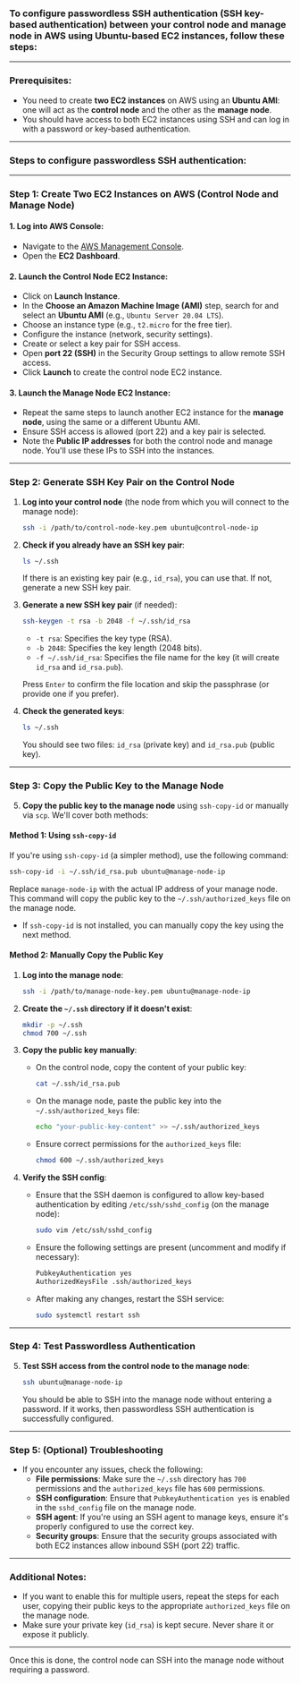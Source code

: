 ### To configure passwordless SSH authentication (SSH key-based authentication) between your control node and manage node in AWS using **Ubuntu-based EC2 instances**, follow these steps:

---

### Prerequisites:
- You need to create **two EC2 instances** on AWS using an **Ubuntu AMI**: one will act as the **control node** and the other as the **manage node**.
- You should have access to both EC2 instances using SSH and can log in with a password or key-based authentication.

---

### Steps to configure passwordless SSH authentication:

---

### **Step 1: Create Two EC2 Instances on AWS (Control Node and Manage Node)**

#### 1. **Log into AWS Console**:
   - Navigate to the [AWS Management Console](https://aws.amazon.com/console/).
   - Open the **EC2 Dashboard**.

#### 2. **Launch the Control Node EC2 Instance**:
   - Click on **Launch Instance**.
   - In the **Choose an Amazon Machine Image (AMI)** step, search for and select an **Ubuntu AMI** (e.g., `Ubuntu Server 20.04 LTS`).
   - Choose an instance type (e.g., `t2.micro` for the free tier).
   - Configure the instance (network, security settings).
   - Create or select a key pair for SSH access.
   - Open **port 22 (SSH)** in the Security Group settings to allow remote SSH access.
   - Click **Launch** to create the control node EC2 instance.

#### 3. **Launch the Manage Node EC2 Instance**:
   - Repeat the same steps to launch another EC2 instance for the **manage node**, using the same or a different Ubuntu AMI.
   - Ensure SSH access is allowed (port 22) and a key pair is selected.
   - Note the **Public IP addresses** for both the control node and manage node. You'll use these IPs to SSH into the instances.

---

### **Step 2: Generate SSH Key Pair on the Control Node**

1. **Log into your control node** (the node from which you will connect to the manage node):
   ```bash
   ssh -i /path/to/control-node-key.pem ubuntu@control-node-ip
   ```

2. **Check if you already have an SSH key pair**:
   ```bash
   ls ~/.ssh
   ```

   If there is an existing key pair (e.g., `id_rsa`), you can use that. If not, generate a new SSH key pair.

3. **Generate a new SSH key pair** (if needed):
   ```bash
   ssh-keygen -t rsa -b 2048 -f ~/.ssh/id_rsa
   ```

   - `-t rsa`: Specifies the key type (RSA).
   - `-b 2048`: Specifies the key length (2048 bits).
   - `-f ~/.ssh/id_rsa`: Specifies the file name for the key (it will create `id_rsa` and `id_rsa.pub`).

   Press `Enter` to confirm the file location and skip the passphrase (or provide one if you prefer).

4. **Check the generated keys**:
   ```bash
   ls ~/.ssh
   ```

   You should see two files: `id_rsa` (private key) and `id_rsa.pub` (public key).

---

### **Step 3: Copy the Public Key to the Manage Node**

5. **Copy the public key to the manage node** using `ssh-copy-id` or manually via `scp`. We'll cover both methods:

#### Method 1: Using `ssh-copy-id`

   If you're using `ssh-copy-id` (a simpler method), use the following command:
   ```bash
   ssh-copy-id -i ~/.ssh/id_rsa.pub ubuntu@manage-node-ip
   ```

   Replace `manage-node-ip` with the actual IP address of your manage node. This command will copy the public key to the `~/.ssh/authorized_keys` file on the manage node.

   - If `ssh-copy-id` is not installed, you can manually copy the key using the next method.

#### Method 2: Manually Copy the Public Key

1. **Log into the manage node**:
   ```bash
   ssh -i /path/to/manage-node-key.pem ubuntu@manage-node-ip
   ```

2. **Create the `~/.ssh` directory if it doesn't exist**:
   ```bash
   mkdir -p ~/.ssh
   chmod 700 ~/.ssh
   ```

3. **Copy the public key manually**:
   - On the control node, copy the content of your public key:
     ```bash
     cat ~/.ssh/id_rsa.pub
     ```

   - On the manage node, paste the public key into the `~/.ssh/authorized_keys` file:
     ```bash
     echo "your-public-key-content" >> ~/.ssh/authorized_keys
     ```

   - Ensure correct permissions for the `authorized_keys` file:
     ```bash
     chmod 600 ~/.ssh/authorized_keys
     ```

4. **Verify the SSH config**:
   - Ensure that the SSH daemon is configured to allow key-based authentication by editing `/etc/ssh/sshd_config` (on the manage node):
     ```bash
     sudo vim /etc/ssh/sshd_config
     ```

   - Ensure the following settings are present (uncomment and modify if necessary):
     ```bash
     PubkeyAuthentication yes
     AuthorizedKeysFile .ssh/authorized_keys
     ```

   - After making any changes, restart the SSH service:
     ```bash
     sudo systemctl restart ssh
     ```

---

### **Step 4: Test Passwordless Authentication**

5. **Test SSH access from the control node to the manage node**:
   ```bash
   ssh ubuntu@manage-node-ip
   ```

   You should be able to SSH into the manage node without entering a password. If it works, then passwordless SSH authentication is successfully configured.

---

### **Step 5: (Optional) Troubleshooting**

- If you encounter any issues, check the following:
  - **File permissions**: Make sure the `~/.ssh` directory has `700` permissions and the `authorized_keys` file has `600` permissions.
  - **SSH configuration**: Ensure that `PubkeyAuthentication yes` is enabled in the `sshd_config` file on the manage node.
  - **SSH agent**: If you're using an SSH agent to manage keys, ensure it's properly configured to use the correct key.
  - **Security groups**: Ensure that the security groups associated with both EC2 instances allow inbound SSH (port 22) traffic.

---

### **Additional Notes**:
- If you want to enable this for multiple users, repeat the steps for each user, copying their public keys to the appropriate `authorized_keys` file on the manage node.
- Make sure your private key (`id_rsa`) is kept secure. Never share it or expose it publicly.

---

Once this is done, the control node can SSH into the manage node without requiring a password.

